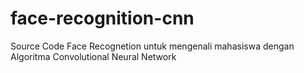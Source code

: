 # face-recognition-cnn
Source Code Face Recognetion untuk mengenali mahasiswa dengan Algoritma Convolutional Neural Network
